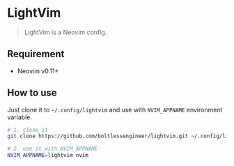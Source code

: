 # LightVim

> LightVim is a Neovim config.

## Requirement

- Neovim v0.11+

## How to use

Just clone it to `~/.config/lightvim` and use with `NVIM_APPNAME` environment variable.

```sh
# 1. clone it
git clone https://github.com/boltlessengineer/lightvim.git ~/.config/lightvim

# 2. use it with NVIM_APPNAME
NVIM_APPNAME=lightvim nvim
```
